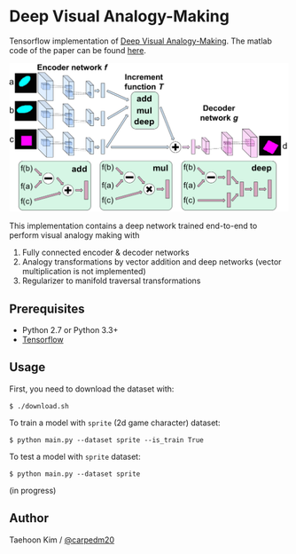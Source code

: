 Deep Visual Analogy-Making
==========================

Tensorflow implementation of [Deep Visual Analogy-Making](http://www-personal.umich.edu/~reedscot/nips2015.pdf). The matlab code of the paper can be found [here](http://www-personal.umich.edu/~reedscot/files/nips2015-analogy.tar.gz).

![model](./assets/model.png)

This implementation contains a deep network trained end-to-end to perform visual analogy making with

1. Fully connected encoder & decoder networks
2. Analogy transformations by vector addition and deep networks (vector multiplication is not implemented)
3. Regularizer to manifold traversal transformations


Prerequisites
-------------

- Python 2.7 or Python 3.3+
- [Tensorflow](https://www.tensorflow.org/)


Usage
-----

First, you need to download the dataset with:

    $ ./download.sh

To train a model with `sprite` (2d game character) dataset:

    $ python main.py --dataset sprite --is_train True

To test a model with `sprite` dataset:

    $ python main.py --dataset sprite


(in progress)


Author
------

Taehoon Kim / [@carpedm20](http://carpedm20.github.io/)

